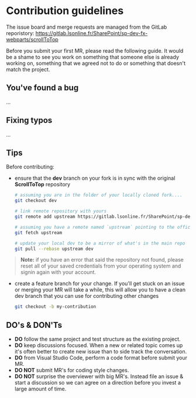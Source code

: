 # Contribution guidelines

The issue board and merge requests are managed from the GitLab reporistory: https://gitlab.lsonline.fr/SharePoint/sp-dev-fx-webparts/scrollToTop

Before you submit your first MR, please read the following guide. It would be a shame to see you work on something that someone else is already working on, something that we agreed not to do or something that doesn't match the project.

## You've found a bug
...

## Fixing typos
...

## Tips

Before contributing:

- ensure that the **dev** branch on your fork is in sync with the original **ScrollToTop** repository

    ```sh
    # assuming you are in the folder of your locally cloned fork....
    git checkout dev

    # link remote repository with yours
    git remote add upstream https://gitlab.lsonline.fr/SharePoint/sp-dev-fx-webparts/scrollToTop.git

    # assuming you have a remote named `upstream` pointing to the official **Go-Provisioning** repo
    git fetch upstream

    # update your local dev to be a mirror of what's in the main repo
    git pull --rebase upstream dev
    ```

> **Note:** if you have an error that said the repository not found, please reset all of your saved credentials from your operating system and signin again with your account.

- create a feature branch for your change. If you'll get stuck on an issue or merging your MR will take a while, this will allow you to have a clean dev branch that you can use for contributing other changes
    ```sh
    git checkout -b my-contribution
    ```

## DO's & DON'Ts

* **DO** follow the same project and test structure as the existing project.
* **DO** keep discussions focused. When a new or related topic comes up it's often better to create new issue than to side track the conversation.
* **DO** from Visual Studio Code, perform a code format before submit your MR.
* **DO NOT** submit MR's for coding style changes.
* **DO NOT** surprise the overviewer with big MR's. Instead file an issue & start a discussion so we can agree on a direction before you invest a large amount of time.